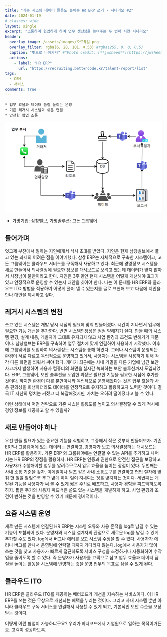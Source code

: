 ```yaml
---
title: "기존 시스템 데이터 활용도 높이는 HR ERP 쓰기 - 시나리오 #2"
date: 2024-01-19
# classes: wide
layout: single
excerpt: "소통하며 협업하게 하여 업무 생산성을 높여주는 두 번째 시연 시나리오"
header:
  overlay_image: /assets/images/오르막길.png
  overlay_filter: rgba(6, 28, 101, 0.53) #rgba(255, 0, 0, 0.5)
  caption: "빛으로 나아가자" #"Photo credit: [**jwsheen**](https://jwsheen.github.io)"
  actions:
    - label: "HR ERP"
      url: "https://recruiting.bettercode.kr/talent-report/list"
tags: 
  - CSM
  - 서비스
comments: true
---
```


```
* 업무 효율과 데이터 품질 높이는 운영
* 기존 레거시 시스템과 쉬운 연결
* 안전한 협업 소통
```

![일반업무](/assets/images/업무-부서-의사결정.png)

* 가명기업: 삼창밸브, 가명솔루션: 고돈 그룹웨어

## 들어가며
엇그제 부천에서 일하는 지인에게서 식사 초대를 받았다. 지인은 현재 삼창밸브에서 풀고 있는 과제의 어려운 점을 이야기했다. 삼창 ERP는 자체적으로 구축한 시스템이고, 고돈 그룹웨어는 클라우드 서비스를 구독해서 사용하고 있다. 최근에 경영정보 시스템을 새로 만들어서 의사결정에 필요한 정보를 대시보드로 보려고 했는데 데이터가 맞지 않아서 사장님이 불만이라고 한다. 지인은 3주 동안 현재 시스템을 어떻게 개선해야 효과가 있고 안정적으로 운영할 수 있는지 대안을 찾아야 한다. 나는 이 문제를 HR ERP와 클라우드 ITO 방법을 적용하여 어떻게 풀어 낼 수 있는지를  글로 표현해 보고 다음에 지인을 만나 대안을 제시하고 싶다.

## 레거시 시스템의 변천
쓰고 있는 시스템은 개발 당시 시점의 필요에 맞춰 만들어졌다. 시간이 지나면서 업무에 필요한 기능 개선을 추가한다. 반면 시스템안정성은 점점 약해지기 슆다. 만들 때의 시스템 환경, 설계 내용, 개발자가 그대로 유지되지 않고 사업 환경과 조건도 변해가기 때문이다. 
삼창밸브는 ERP를 구축하여 업무 절차에 맞게 연결하여 사용하기 시작했다. 이후에 그룹웨어를 도입하여 의사결정도 시스템을 통해 하였다. 그러나 시스템이 운영되는 환경이 서로 다르고 독립적으로 운영하고 있어서, 사용자는 시스템을 사용하기 위해 각각 다른 화면을 띄워서 써야 했다. 게다가  최근에는 사내 기밀을 다른 기업에 넘긴 보안사고까지 발생하여 사용자 컴퓨터의 화면을 실시간 녹화하는 보안 솔루션까지 도입되었다. 
ERP, 그룹웨어, 보안 솔루션을 도입한 과정은 필요한 기능을 필요한 시점에 추가한 것이다. 하지만 환경이 다를 뿐만아니라 독립적으로 운영해왔다는 것은 업무 효율과 사용 편의성을 희생하더라도 데이터를 안정적으로 유지하고 활용하고자 노력한 것이다. 결국 IT 자산의 덩치는 커졌고 더 복잡해졌지만, 가치는 오히려 떨어졌다고 볼 수 있다.

  이런 상태에서 어떤 전략으로 기존 시스템 활용도를 높이고 의사결정할 수 있게 적시에 경영 정보를 제공하고 할 수 있을까?

## 새로 만들어야 하나
우선 만들 필요가 있는 중요한 기능을 식별하고, 그중에서 작은 것부터 만들어보자. 기존 ERP나 그룹웨어에 있는 데이터는 연결하고, 경영자가 보고 의사결정하는 대시보드는 HR ERP를 활용하자. 기존 ERP 와 그룹웨어에는 연결할 수 있는 API를 추가하고 나머지는 HR ERP의 장점을 활용하자. HR ERP는 인증과 권한으로 안전한 접근을 보장하고 사용자가 수행해야할 업무를 알려주므로서 업무 효율을 높이는 장점이 있다. 
두번째는 사내 소통 기준을 갖자. 이메일이나 팀즈 같은 사내 소통도구를 연결하고 협업 절차에 맞춰 할 일을 알림으로 주고 받게 하여 일이 지체되는 것을 방지하는 것이다. 
세번째는 개발된 기능을 사용자가 써 볼 수 있게 짧은 주기로 배포하고, 사용자 경험을 피드백하도록 하자. 짧은 주기의 사용자 피드백은 쓸모 있는 시스템을 개발하게 하고, 사업 환경과 조건이 변하는 것을 반영할 수 있기 때문에 경제적이다.   

## 요즘 시스템 운영
새로 만든 시스템에 연결된 HR ERP는 시스템 오류와 사용 흔적을 log로 남길 수 있는 기능이 포함되어 있다. 운영자와 시스템 설계자의 관점으로 새로운 log를 남길 수 있게 추가할 수도 있다. log에서 버그나 에러를 보고 시스템 수정을 할 수 있다. 사용자가 에러나 버그를 만나서 운영팀에 연락할 때까지 기다리지 않는다. 
log에서 사용자가 많이 쓰는 것을 찾고 사용자가 빠르게 접근하도록 서비스 구성을 조정하거나 자동화하여 수작업을 줄이도록 할 수 있다. 
즉 운영자가 사용자를 고객으로 삼고 업무 효율과 데이터 품질을 높이는 활동을 시스템에 반영하는 것을 운영 업무의 목표로 삼을 수 있게 된다.   

## 클라우드 ITO
HR ERP은 클라우드 ITO를 제공하는 베터코드가 개선을 지속하는 서비스이다. 이 HR ERP를 쓰는 것은 무상으로 개선되는 혜택을 누리는 것이다. 그리고 사내 시스템 뿐만 아니라 클라우드 구독 서비스를 연결해서 사용할 수 있게 되고, 기본적인 보안 수준을 보장받는 것이다. 

어떻게 이런 협업이 가능하냐구요? 우리가 베터코드에서 기업원으로 일하는 목적이거든요. 고객이 성공하도록.